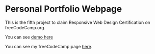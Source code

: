 # Personal Portfolio Webpage

This is the fifth project to claim Responsive Web Design Certification on freeCodeCamp.org.

You can see [demo here](https://umida-boltaeva.github.io/)

You can see my freeCodeCamp page [here](https://www.freecodecamp.org/umida-boltaeva).
